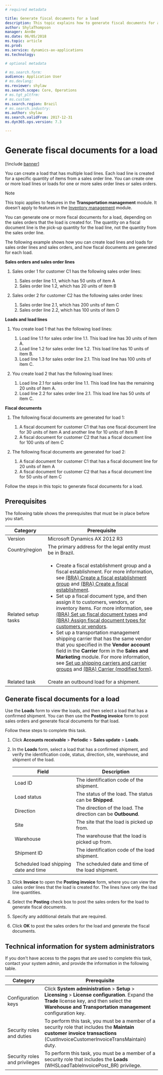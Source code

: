 ```yaml
---
# required metadata

title: Generate fiscal documents for a load
description: This topic explains how to generate fiscal documents for a load for Brazil.
author: ShylaThompson
manager: AnnBe
ms.date: 06/05/2018
ms.topic: article
ms.prod: 
ms.service: dynamics-ax-applications
ms.technology: 

# optional metadata

# ms.search.form:  
audience: Application User
# ms.devlang: 
ms.reviewer: shylaw
ms.search.scope: Core, Operations
# ms.tgt_pltfrm: 
# ms.custom: 
ms.search.region: Brazil
# ms.search.industry: 
ms.author: shylaw
ms.search.validFrom: 2017-12-31
ms.dyn365.ops.version: 7.3

---
```


# Generate fiscal documents for a load 

[!include [banner](../includes/banner.md)]

You can create a load that has multiple load lines. Each load line is created for a specific quantity of items from a sales order line. You can create one or more load lines or loads for one or more sales order lines or sales orders.

> [!NOTE]
> This topic applies to features in the **Transportation management** module. It doesn't apply to features in the [Inventory management](inventory-management.md) module.

You can generate one or more fiscal documents for a load, depending on the sales orders that the load is created for. The quantity on a fiscal document line is the pick-up quantity for the load line, not the quantity from the sales order line.

The following example shows how you can create load lines and loads for sales order lines and sales orders, and how fiscal documents are generated for each load.

**Sales orders and sales order lines**

1. Sales order 1 for customer C1 has the following sales order lines:

    1. Sales order line 1.1, which has 50 units of item A
    2. Sales order line 1.2, which has 20 units of item B

2. Sales order 2 for customer C2 has the following sales order lines:

    1. Sales order line 2.1, which has 200 units of item C
    2. Sales order line 2.2, which has 100 units of item D

**Loads and load lines**

1. You create load 1 that has the following load lines:

    1. Load line 1.1 for sales order line 1.1. This load line has 30 units of item A.
    2. Load line 1.2 for sales order line 1.2. This load line has 10 units of item B.
    3. Load line 1.3 for sales order line 2.1. This load line has 100 units of item C.

2. You create load 2 that has the following load lines:

    1. Load line 2.1 for sales order line 1.1. This load line has the remaining 20 units of item A.
    2. Load line 2.2 for sales order line 2.1. This load line has 50 units of item C.

**Fiscal documents**

1. The following fiscal documents are generated for load 1:

    1. A fiscal document for customer C1 that has one fiscal document line for 30 units of item A and another line for 10 units of item B
    2. A fiscal document for customer C2 that has a fiscal document line for 100 units of item C

2. The following fiscal documents are generated for load 2:

    1. A fiscal document for customer C1 that has a fiscal document line for 20 units of item A
    2. A fiscal document for customer C2 that has a fiscal document line for 50 units of item C

Follow the steps in this topic to generate fiscal documents for a load.

## Prerequisites

The following table shows the prerequisites that must be in place before you start.

<table>
<thead>
<tr>
<th>Category</th>
<th>Prerequisite</th>
</tr>
</thead>
<tbody>
<tr>
<td>Version</td>
<td>Microsoft Dynamics AX 2012 R3</td>
</tr>
<tr>
<td>Country/region</td>
<td>The primary address for the legal entity must be in Brazil.</td>
</tr>
<tr>
<td>Related setup tasks</td>
<td>
<ul>
<li>Create a fiscal establishment group and a fiscal establishment. For more information, see <a href="bra-create-a-fiscal-establishment-group.md">(BRA) Create a fiscal establishment group</a> and <a href="bra-create-a-fiscal-establishment.md">(BRA) Create a fiscal establishment</a>.</li>
<li>Set up a fiscal document type, and then assign it to customers, vendors, or inventory items. For more information, see <a href="bra-set-up-fiscal-document-types.md">(BRA) Set up fiscal document types</a> and <a href="bra-assign-fiscal-document-types-for-customers-or-vendors.md">(BRA) Assign fiscal document types for customers or vendors</a>.</li>
<li>Set up a transportation management shipping carrier that has the same vendor that you specified in the <strong>Vendor account</strong> field in the <strong>Carrier</strong> form in the <strong>Sales and Marketing</strong> module. For more information, see <a href="set-up-shipping-carriers-and-carrier-groups.md">Set up shipping carriers and carrier groups</a> and <a href="https://technet.microsoft.com/en-us/library/jj710592(v=ax.60)">(BRA) Carrier (modified form)</a>.</li>
</ul>
</td>
</tr>
<tr>
<td>Related task</td>
<td>Create an outbound load for a shipment.</td>
</tr>
</tbody>
</table>

## Generate fiscal documents for a load

Use the **Loads** form to view the loads, and then select a load that has a confirmed shipment. You can then use the **Posting invoice** form to post sales orders and generate fiscal documents for that load.

Follow these steps to complete this task.

1. Click **Accounts receivable** \> **Periodic** \> **Sales update** \> **Loads**.
2. In the **Loads** form, select a load that has a confirmed shipment, and verify the identification code, status, direction, site, warehouse, and shipment of the load.

    | Field                                 | Description |
    |---------------------------------------|-------------|
    | Load ID                               | The identification code of the shipment. |
    | Load status                           | The status of the load. The status can be **Shipped**. |
    | Direction                             | The direction of the load. The direction can be **Outbound**. |
    | Site                                  | The site that the load is picked up from. |
    | Warehouse                             | The warehouse that the load is picked up from. |
    | Shipment ID                           | The identification code of the load shipment. |
    | Scheduled load shipping date and time | The scheduled date and time of the load shipment. |

3. Click **Invoice** to open the **Posting invoice** form, where you can view the sales order lines that the load is created for. The lines have only the load line quantities.
4. Select the **Posting** check box to post the sales orders for the load to generate fiscal documents.
5. Specify any additional details that are required. 
6. Click **OK** to post the sales orders for the load and generate the fiscal documents.

## Technical information for system administrators

If you don't have access to the pages that are used to complete this task, contact your system admin, and provide the information in the following table.

| Category                      | Prerequisite |
|-------------------------------|--------------|
| Configuration keys            | Click **System administration** &gt; **Setup** &gt; **Licensing** &gt; **License configuration**. Expand the **Trade** license key, and then select the **Warehouse and Transportation management** configuration key. |
| Security roles and duties     | To perform this task, you must be a member of a security role that includes the **Maintain customer invoice transactions** (CustInvoiceCustomerInvoiceTransMaintain) duty. |
| Security roles and privileges | To perform this task, you must be a member of a security role that includes the **Loads** (WHSLoadTableInvoicePost\_BR) privilege. |
